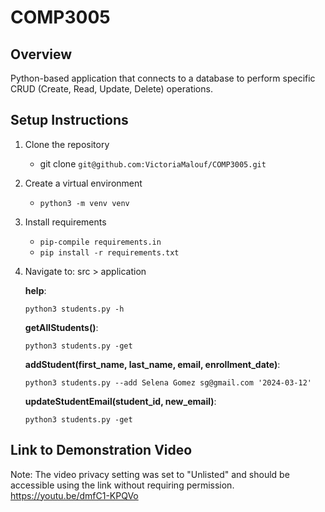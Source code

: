 # COMP3005

## Overview
Python-based application that connects to a database to perform specific CRUD (Create, Read, Update, Delete) operations.

## Setup Instructions
1. Clone the repository 
    - git clone `git@github.com:VictoriaMalouf/COMP3005.git`
2. Create a virtual environment
    - `python3 -m venv venv`
3. Install requirements
    - `pip-compile requirements.in`
    - `pip install -r requirements.txt`
4. Navigate to: src > application
   
   **help**:

      `python3 students.py -h`
      
   **getAllStudents()**:
    
      `python3 students.py -get`
      
   **addStudent(first_name, last_name, email, enrollment_date)**:

      `python3 students.py --add Selena Gomez sg@gmail.com '2024-03-12'`
      
   **updateStudentEmail(student_id, new_email)**:

      `python3 students.py -get`

## Link to Demonstration Video
Note: The video privacy setting was set to "Unlisted" and should be accessible using the link without requiring permission.   
https://youtu.be/dmfC1-KPQVo
